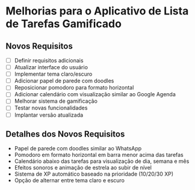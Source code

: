 # Melhorias para o Aplicativo de Lista de Tarefas Gamificado

## Novos Requisitos
- [ ] Definir requisitos adicionais
- [ ] Atualizar interface do usuário
- [ ] Implementar tema claro/escuro
- [ ] Adicionar papel de parede com doodles
- [ ] Reposicionar pomodoro para formato horizontal
- [ ] Adicionar calendário com visualização similar ao Google Agenda
- [ ] Melhorar sistema de gamificação
- [ ] Testar novas funcionalidades
- [ ] Implantar versão atualizada

## Detalhes dos Novos Requisitos
- Papel de parede com doodles similar ao WhatsApp
- Pomodoro em formato horizontal em barra menor acima das tarefas
- Calendário abaixo das tarefas para visualização de dia, semana e mês
- Efeitos sonoros e animação de estrela ao subir de nível
- Sistema de XP automático baseado na prioridade (10/20/30 XP)
- Opção de alternar entre tema claro e escuro
